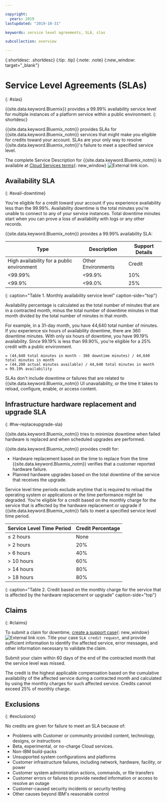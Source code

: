 ```yaml
---

copyright:
  years: 2019
lastupdated: "2019-10-31"

keywords: service level agreements, SLA, slas

subcollection: overview

---
```


{:shortdesc: .shortdesc}
{:tip: .tip}
{:note: .note}
{:new_window: target="_blank"}


# Service Level Agreements (SLAs)
{: #slas} 

{{site.data.keyword.Bluemix}} provides a 99.99% availability service level for multiple instances of a platform service within a public environment.
{: shortdesc}

{{site.data.keyword.Bluemix_notm}} provides SLAs for {{site.data.keyword.Bluemix_notm}} services that might make you eligible for credits toward your account. SLAs are your only way to resolve {{site.data.keyword.Bluemix_notm}}'s failure to meet a specified service level. 

The complete Service Description for {{site.data.keyword.Bluemix_notm}} is available at [Cloud Services terms](http://www-03.ibm.com/software/sla/sladb.nsf/sla/bm){: new_window} ![External link icon](../icons/launch-glyph.svg "External link icon").

## Availability SLA 
{: #avail-downtime}

You're eligible for a credit toward your account if you experience availability less than the 99.99%. Availability downtime is the total minutes you're unable to connect to any of your service instances. Total downtime minutes start when you can prove a loss of availability with logs or any other records.

{{site.data.keyword.Bluemix_notm}} provides a 99.99% availability SLA: 

| Type	                                     | Description	      | Support Details|
|--------------------------------------------|--------------------|----------------|
| High availability for a public environment | Other Environments | Credit         |
| <99.99%                                    |<99.9%              |10%             |
| <99.9%                                    |<99.0%              |25%             |
{: caption="Table 1. Monthly availability service level" caption-side="top"}

Availability percentage is calculated as the total number of minutes that are in a contracted month, minus the total number of downtime minutes in that month divided by the total number of minutes in that month. 

For example, in a 31-day month, you have 44,640 total number of minutes. If you experience six hours of availability downtime, there are 360 downtime minutes. With only six hours of downtime, you have 99.19% availability. Since 99.19% is less than 99.90%, you're eligible for a 25% credit with a public environment.   

```
= (44,640 total minutes in month - 360 downtime minutes) / 44,640 total minutes in month
= (44,280 actual minutes available) / 44,640 total minutes in month
= 99.19% availability
```

SLAs don't include downtime or failures that are related to {{site.data.keyword.Bluemix_notm}} UI unavailability, or the time it takes to reload, configure, enable, or access content.

## Infrastructure hardware replacement and upgrade SLA
{: #hw-replaceupgrade-sla}

{{site.data.keyword.Bluemix_notm}} tries to minimize downtime when failed hardware is replaced and when scheduled upgrades are performed. 

{{site.data.keyword.Bluemix_notm}} provides credit for: 
- Hardware replacement based on the time to replace from the time {{site.data.keyword.Bluemix_notm}} verifies that a customer reported hardware failure.
- Planned hardware upgrades based on the total downtime of the service that receives the upgrade. 

Service level time periods exclude anytime that is required to reload the operating system or applications or the time performance might be degraded. You're eligible for a credit based on the monthly charge for the service that is affected by the hardware replacement or upgrade if {{site.data.keyword.Bluemix_notm}} fails to meet a specified service level time period.

| Service Level Time Period | Credit Percentage |
|---------------------------|----------------|
| ≤ 2 hours                 | None           |
| > 2 hours                 | 20%            |
| > 6 hours                 | 40%            |
| > 10 hours                | 60%            |
| > 14 hours                | 80%            |
| > 18 hours                | 80%            |
{: caption="Table 2. Credit based on the monthly charge for the service that is affected by the hardware replacement or upgrade" caption-side="top"}

## Claims
{: #claims}

To submit a claim for downtime, [create a support case](https://cloud.ibm.com/unifiedsupport/cases/add){: new_window} ![External link icon](../icons/launch-glyph.svg "External link icon"). Title your case `SLA credit request`, and provide sufficient information to identify the affected service, error messages, and other information necessary to validate the claim.

Submit your claim within 60 days of the end of the contracted month that the service level was missed.  

The credit is the highest applicable compensation based on the cumulative availability of the affected service during a contracted month and calculated by using the monthly charges for such affected service. Credits cannot exceed 25% of monthly charge.

## Exclusions
{: #exclusions}

No credits are given for failure to meet an SLA because of:
- Problems with Customer or community provided content, technology, designs, or instructions
- Beta, experimental, or no-charge Cloud services.
- Non-IBM build-packs
- Unsupported system configurations and platforms
- Customer infrastructure failures, including network, hardware, facility, or power
- Customer system administration actions, commands, or file transfers
- Customer errors or failures to provide needed information or access to resolve an outage
- Customer-caused security incidents or security testing
- Other causes beyond IBM's reasonable control
